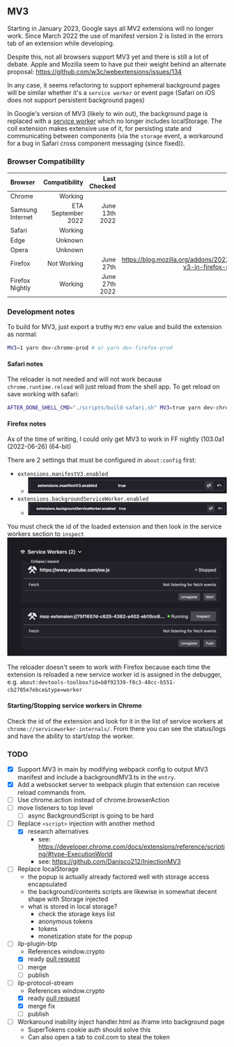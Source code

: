 ## MV3

Starting in January 2023, Google says all MV2 extensions will no longer work.
Since March 2022 the use of manifest version 2 is listed in the errors tab of an
extension while developing.

Despite this, not all browsers support MV3 yet and there is still a lot of debate.
Apple and Mozilla seem to have put their weight behind an alternate proposal:
https://github.com/w3c/webextensions/issues/134

In any case, it seems refactoring to support ephemeral background pages will be similar
whether it's a `service worker` or event page (Safari on iOS does not support persistent
background pages)

In Google's version of MV3 (likely to win out), the background page is replaced
with a [service worker](https://w3c.github.io/ServiceWorker/) which no longer includes
localStorage. The coil extension makes extensive use of it, for persisting state
and communicating between components (via the `storage` event, a workaround for a
bug in Safari cross component messaging (since fixed)).

### Browser Compatibility

| Browser          |      Compatibility |   Last Checked |                                                                          Link/Notes |
| :--------------- | -----------------: | -------------: | ----------------------------------------------------------------------------------: |
| Chrome           |            Working |                |                                                                                     |
| Samsung Internet | ETA September 2022 | June 13th 2022 |                                                                                     |
| Safari           |            Working |                |                                                                                     |
| Edge             |            Unknown |                |                                                                                     |
| Opera            |            Unknown |                |                                                                                     |
| Firefox          |        Not Working |      June 27th | https://blog.mozilla.org/addons/2022/05/18/manifest-v3-in-firefox-recap-next-steps/ |
| Firefox Nightly  |            Working | June 27th 2022 |                                                                                     |

### Development notes

To build for MV3, just export a truthy `MV3` env value and build the extension as normal:

```bash
MV3=1 yarn dev-chrome-prod # or yarn dev-firefox-prod
```

#### Safari notes

The reloader is not needed and will not work because `chrome.runtime.reload` will just reload from the shell app.
To get reload on save working with safari:

```bash
AFTER_DONE_SHELL_CMD="./scripts/build-safari.sh" MV3=true yarn dev-chrome-prod
```

#### Firefox notes

As of the time of writing, I could only get MV3 to work in FF nightly (103.0a1 (2022-06-26) (64-bit)

There are 2 settings that must be configured in `about:config` first:

- `extensions.manifestV3.enabled`
  - ![images/mv3-about-config-extensions-mv3-enabled.png](images/mv3-about-config-extensions-mv3-enabled.png)
- `extensions.backgroundServiceWorker.enabled`
  - ![mv3-extensions-background-service-worker-enabled.png](images/mv3-extensions-background-service-worker-enabled.png)

You must check the id of the loaded extension and then look in the service workers section to `inspect`
![mv3-firefox-service-workers.png](images/mv3-firefox-service-workers.png)

The reloader doesn't seem to work with Firefox because each time the extension is reloaded a new service
worker id is assigned in the debugger, e.g. `about:devtools-toolbox?id=b8f92339-f8c3-40cc-b551-cb2705e7ebce&type=worker`

#### Starting/Stopping service workers in Chrome

Check the id of the extension and look for it in the list of service workers
at `chrome://serviceworker-internals/`. From there you can see the status/logs
and have the ability to start/stop the worker.

### TODO

- [x] Support MV3 in main by modifying webpack config to output MV3 manifest
      and include a backgroundMV3.ts in the `entry`.
- [x] Add a websocket server to webpack plugin that extension can receive
      reload commands from.
- [ ] Use chrome.action instead of chrome.browserAction
- [ ] move listeners to top level
  - [ ] async BackgroundScript is going to be hard
- [ ] Replace `<script>` injection with another method
  - [x] research alternatives
    - see: https://developer.chrome.com/docs/extensions/reference/scripting/#type-ExecutionWorld
    - see: https://github.com/Danisco212/InjectionMV3
- [ ] Replace localStorage
  - the popup is actually already factored well with storage access
    encapsulated
  - the background/contents scripts are likewise in somewhat decent shape
    with Storage injected
  - what is stored in local storage?
    - check the storage keys list
    - anonymous tokens
    - tokens
    - monetization state for the popup
- [ ] ilp-plugin-btp
  - References window.crypto
  - [x] ready [pull request](https://github.com/interledgerjs/ilp-plugin-btp/pull/72)
  - [ ] merge
  - [ ] publish
- [ ] ilp-protocol-stream
  - References window.crypto
  - [x] ready [pull request](https://github.com/interledgerjs/interledgerjs/pull/291)
  - [x] merge fix
  - [ ] publish
- [ ] Workaround inability inject handler.html as iframe into background page
  - SuperTokens cookie auth should solve this
  - Can also open a tab to coil.com to steal the token
